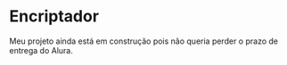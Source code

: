 # Encriptador
Meu projeto ainda está em construção pois não queria perder o prazo de entrega do Alura.
